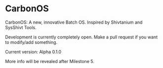 # CarbonOS
CarbonOS: A new, innovative Batch OS. Inspired by Shivtanium and SysShivt Tools.

Development is currently completely open. Make a pull request if you want to modify/add something.

Current version: Alpha 0.1.0

More info will be revealed after Milestone 5.

